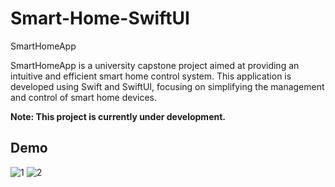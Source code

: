 # Smart-Home-SwiftUI
SmartHomeApp

SmartHomeApp is a university capstone project aimed at providing an intuitive and efficient smart home control system. This application is developed using Swift and SwiftUI, focusing on simplifying the management and control of smart home devices.

**Note: This project is currently under development.**

## Demo
![1](https://github.com/user-attachments/assets/01c82bed-4d7b-4f40-b16e-ba1866664099)
![2](https://github.com/user-attachments/assets/2ad22e64-351d-45ce-9c87-ccde22ff03de)
